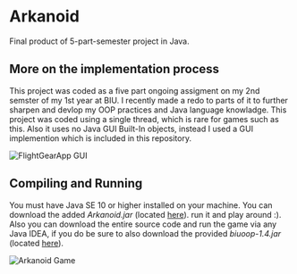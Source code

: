 
# Arkanoid

Final product of 5-part-semester project in Java.

## More on the implementation process
This project was coded as a five part ongoing assigment on my 2nd semster of my 1st year at BIU. I recently made a redo to parts of it to further sharpen and devlop my OOP practices and Java language knowladge.
This project was coded using a single thread, which is rare for games such as this. Also it uses no Java GUI Built-In objects, instead I used a GUI implemention which is included in this repository.

![FlightGearApp GUI](https://github.com/matanmkl/FlightSimulatorApp/blob/master/FlightGearApp.JPG)

## Compiling and Running
You must have Java SE 10 or higher installed on your machine.
You can download the added _Arkanoid.jar_ (located [here](https://github.com/matanmkl/Arkanoid/tree/master/out/artifacts/Arkanoid "This path skips through empty directories")). run it and play around :).
Also you can download the entire source code and run the game via any Java IDEA, if you do be sure to also download the provided _biuoop-1.4.jar_ (located [here](https://github.com/matanmkl/Arkanoid/tree/master/BIU%20Stuff)).

![Arkanoid Game](https://github.com/matanmkl/Arkanoid/blob/master/Images/Arkanoid.JPG)
